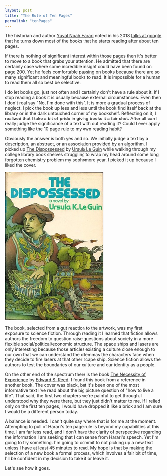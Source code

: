 ```yaml
---
layout: post
title: "The Rule of Ten Pages"
permalink: "tenPages"
---
```


The historian and author [Yuval Noah Harari](https://en.wikipedia.org/wiki/Yuval_Noah_Harari) noted in his 2018 [talks at google](https://www.youtube.com/watch?v=Bw9P_ZXWDJU) that he turns down most of the books that he starts reading after about ten pages.

If there is nothing of significant interest within those pages then it's better to move to a book that grabs your attention. He admitted that there are certainly case where some incredible insight could have been found on page 200. Yet he feels comfortable passing on books because there are so many significant and meaningful books to read. It is impossible for a human to read them all so best be selective.

I do let books go, just not often and I certainly don't have a rule about it. If I stop reading a book it is usually because external circumstances. Even then I don't real say "No, I'm done with this". It is more a gradual process of neglect. I pick the book up less and less until the book find itself back at the library or in the dark untouched corner of my bookshelf. Reflecting on it, I realized that I take a bit of pride in giving books it a fair shot. After all can I really judge the significance of a text with out reading it? Could I ever apply something like the 10 page rule to my own reading habit?

Obviously the answer is both yes and no. We initially judge a text by a description, an abstract, or an association provided by an algorithm. I picked up [The Dispossessed](https://www.goodreads.com/book/show/361523.The_Dispossessed) by [Ursula Le Guin](https://en.wikipedia.org/wiki/Ursula_K._Le_Guin) while walking through my college library book shelves struggling to wrap my head around some long forgotten chemistry problem my sophomore year. I picked it up because I liked the cover.

![The Dispossessed  - circa 1974](/assests/tenPages/cover.jpg)

The book, selected from a gut reaction to the artwork, was my first exposure to science fiction. Through reading it I learned that fiction allows authors the freedom to question raise questions about society in a more flexible social/political/economic structure. The space ships and lasers are only interesting because those articles existing a culture close enough to our own that we can understand the dilemmas the characters face when they decide to fire lasers at that other scape ship. Science fiction allows the authors to test the boundaries of our culture and our identity as a people.

On the other end of the spectrum there is the book [The Necessity of Experience](https://www.goodreads.com/book/show/2295944.The_Necessity_of_Experience?from_search=true&from_srp=true&qid=noSwnyFKXU&rank=1) by [Edward S. Reed](https://en.wikipedia.org/wiki/Edward_S._Reed). I found this book from a reference in another book. The cover was black, but it's been one of the most informative text I've read about the big picture question of "how to live a life". That said, the first two chapters we're painful to get through. I understood why they were there, but they just didn't matter to me. If I relied only on the first ten pages, I would have dropped it like a brick and I am sure I would be a different person today.

A balance is needed. I can't quite say where that is for me at the moment. Attempting to pull of Harari's ten page rule is beyond my capabilities at this time. I am far less read, and I don't have the clarity of perspective regarding the information I am seeking that I can sense from Harari's speech. Yet I'm going to try something. I'm going to commit to not picking up a new text unless I have at least 45 minutes to read. My hope is that by making the selection of a new book a formal process, which involves a fair bit of time, I'll be confident in my decision to take it or leave it.

Let's see how it goes. 
